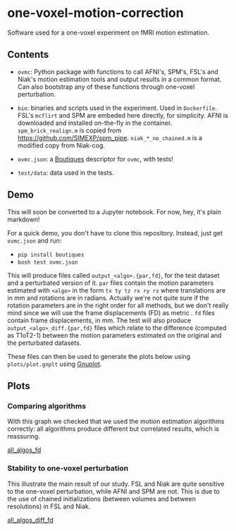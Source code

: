 # one-voxel-motion-correction

Software used for a one-voxel experiment on fMRI motion estimation.


## Contents

* `ovmc`: Python package with functions to call AFNI's, SPM's, FSL's and
  Niak's motion estimation tools and output results in a common format. Can
  also bootstrap any of these functions through one-voxel perturbation.

* `bin`: binaries and scripts used in the experiment. Used in `Dockerfile`.
  FSL's `mcflirt` and SPM are embeded here directly, for simplicity. AFNI is
  downloaded and installed on-the-fly in the container. `spm_brick_realign.m` is
  copied from https://github.com/SIMEXP/spm_pipe. `niak_*_no_chained.m` is a modified
  copy from Niak-cog.

* `ovmc.json`: a [Boutiques](http://boutiques.github.io) descriptor for `ovmc`,
  with tests!

* `test/data`: data used in the tests.

## Demo

This will soon be converted to a Jupyter notebook. For now, hey, it's 
plain markdown!

For a quick demo, you don't have to clone this repository. Instead, just
get `ovmc.json` and run:
* `pip install boutiques`
* `bosh test ovmc.json`

This will produce files called `output_<algo>.{par,fd}`, for the test 
dataset and a perturbated version of it. `par` files contain the motion 
parameters estimated with `<algo>` in the form `tx ty tz rx ry rz` 
where translations are in mm and rotations are in radians. Actually we're not
quite sure if the rotation parameters are in the right order for all methods, but
we don't really mind since we will use the frame displacements (FD) as metric
. `fd` files 
contain frame displacements, in mm. The test will also produce 
`output_<algo>_diff.{par,fd}` files which relate to the difference 
(computed as T1oT2-1) between the motion parameters estimated on the 
original and the perturbated datasets. 

These files can then be used to generate the plots below using `plots/plot.gnplt`
using [Gnuplot](http://gnuplot.info).

## Plots

### Comparing algorithms

With this graph we checked that we used the motion estimation algorithms 
correctly: all algorithms produce different but correlated results,
which is reassuring.

[all_algos_fd](https://github.com/big-data-lab-team/one-voxel-motion-correction/raw/master/plots/all_algos_fd.png)

### Stability to one-voxel perturbation

This illustrate the main result of our study. FSL and Niak are quite 
sensitive to the one-voxel perturbation, while AFNI and SPM are not.
This is due to the use of chained initializations (between volumes and 
between resolutions) in FSL and Niak.

[all_algos_diff_fd](https://github.com/big-data-lab-team/one-voxel-motion-correction/raw/master/plots/all_algos_diff_fd.png)

